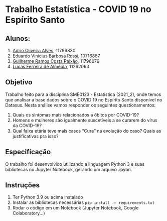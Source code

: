 # Trabalho Estatística - COVID 19 no Espírito Santo
## Alunos: 
 1. [Adrio Oliveira Alves](https://github.com/adriooa), 11796830
 2. [Eduardo Vinicius Barbosa Rossi](https://github.com/RossiEduardo), 10716887
 3. [Guilherme Ramos Costa Paixão](https://github.com/gp2112), 11796079
 4. [Lucas Ferreira de Almeida](https://github.com/lucasalmeida-pd), 11262063

## Objetivo
Trabalho feito para a disciplina SME0123 - Estatística (2021_2), onde temos que analisar a base dados sobre o COVID 19 no Espírito Santo disponível no Datasus. Nesta análise vamos responder os seguintes questionamentos:

 1. Quais os sintomas mais relacionados a óbitos por COVID-19?
 2. Homens e mulheres são igualmente suscetíveis a se curarem do vírus da COVID-19?
 3. Qual faixa etária teve mais casos “Cura” na evolução do caso? Quais as justificativas pra isso?
 
 ## Especificação
 O trabalho foi desenvolvido utilizando a linguagem Python 3 e suas bibliotecas no Jupyter Notebook, gerando um arquivo .ipybn.

## Instruções
 1. Ter Python 3.9  ou acima instalado
 2. Instalar as bibliotecas necessárias
    `pip install -r requirements.txt`
 3.  Rodar o código em um Notebook (Jupyter Notebook, Google Colaboratory...)

